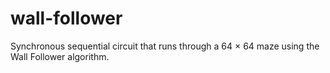 # wall-follower
Synchronous sequential circuit that runs through a 64 × 64 maze using the Wall Follower algorithm.
